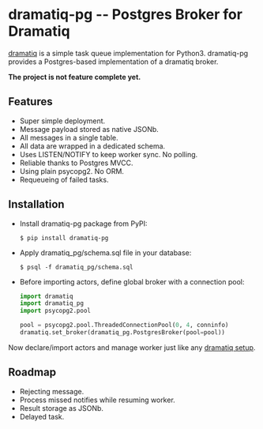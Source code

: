 # dramatiq-pg -- Postgres Broker for Dramatiq

[dramatiq](https://dramatiq.io/) is a simple task queue implementation for
Python3. dramatiq-pg provides a Postgres-based implementation of a dramatiq
broker.

**The project is not feature complete yet.**

## Features

- Super simple deployment.
- Message payload stored as native JSONb.
- All messages in a single table.
- All data are wrapped in a dedicated schema.
- Uses LISTEN/NOTIFY to keep worker sync. No polling.
- Reliable thanks to Postgres MVCC.
- Using plain psycopg2. No ORM.
- Requeueing of failed tasks.


## Installation

- Install dramatiq-pg package from PyPI:
  ``` console
  $ pip install dramatiq-pg
  ```
- Apply dramatiq\_pg/schema.sql file in your database:
  ``` console
  $ psql -f dramatiq_pg/schema.sql
  ```
- Before importing actors, define global broker with a connection
  pool:
  ``` python
  import dramatiq
  import dramatiq_pg
  import psycopg2.pool

  pool = psycopg2.pool.ThreadedConnectionPool(0, 4, conninfo)
  dramatiq.set_broker(dramatiq_pg.PostgresBroker(pool=pool))
  ```

Now declare/import actors and manage worker just like any [dramatiq
setup](https://dramatiq.io/guide.html).


## Roadmap

- Rejecting message.
- Process missed notifies while resuming worker.
- Result storage as JSONb.
- Delayed task.
